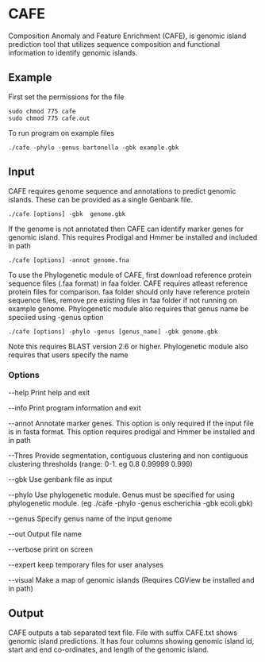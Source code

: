 # CAFE

Composition Anomaly and Feature Enrichment (CAFE), is genomic island prediction tool that utilizes sequence composition and functional information to identify genomic islands.

## Example
First set the permissions for the file
```
sudo chmod 775 cafe
sudo chmod 775 cafe.out
```
To run program on example files
```
./cafe -phylo -genus bartonella -gbk example.gbk
```

## Input
CAFE requires genome sequence and annotations to predict genomic islands. These can be provided as a single Genbank file.
```
./cafe [options] -gbk  genome.gbk
```
If the genome is not annotated then CAFE can identify marker genes for genomic island. This requires Prodigal and Hmmer be installed and included in path
```
./cafe [options] -annot genome.fna
```
To use the Phylogenetic module of CAFE, first download reference protein sequence files (.faa format) in faa folder. CAFE requires atleast reference protein files for comparison. faa folder should only have reference protein sequence files, remove pre existing files in faa folder if not running on example genome. Phylogenetic module also requires that genus name be speciied using -genus option
```
./cafe [options] -phylo -genus [genus_name] -gbk genome.gbk
```
Note this requires BLAST version 2.6 or higher. Phylogenetic module also requires that users specify the name 
### Options
--help    Print help and exit

--info    Print program information and exit

--annot   Annotate marker genes. This option is only required if the input file is in fasta format. This option requires prodigal and Hmmer be installed and in path 

--Thres   Provide segmentation, contiguous clustering and non contiguous clustering thresholds (range: 0-1. eg 0.8 0.99999 0.999)

--gbk     Use genbank file as input

--phylo   Use phylogenetic module. Genus must be specified for using phylogenetic module. (eg ./cafe -phylo -genus escherichia -gbk ecoli.gbk)

--genus   Specify genus name of the input genome

--out     Output file name 

--verbose print on screen

--expert  keep temporary files for user analyses

--visual  Make a map of genomic islands (Requires CGView be installed and in path)


## Output
CAFE outputs a tab separated text file. File with suffix CAFE.txt shows genomic island predictions. It has four columns showing genomic island id, start and end co-ordinates, and length of the genomic island.





